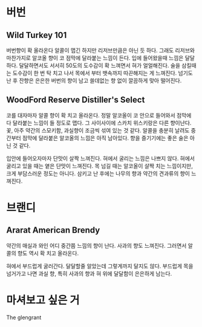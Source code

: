 # 버번
## Wild Turkey 101
버번향이 확 올라온다 알콜이 맵긴 하지만 리저브만큼은 아닌 듯 하다. 그래도 리저브와 마찬가지로 알코올 향이 코 점막에 달라붙는 느낌이 든다. 입에 들어왔을때 느낌은 달달하다. 달달하면서도 서서히 50도의 도수감이 확 느껴면서 혀가 얼얼해진다. 술을 삼킬때는 도수감이 한 번 탁 치고 나서 목에서 부터 뱃속까지 따끈해지는 게 느껴진다. 넘기도 난 후 잔향은 은은한 버번의 향이 남고 쓸데없는 향 없이 깔끔하게 맞아 떨어진다.

## WoodFord Reserve Distiller's Select
코를 대자마자 알콜 향이 확 치고 올라온다. 정말 알코올이 코 안으로 들어와서 점막에 다 달라붙는 느낌이 들 정도로 맵다. 그 사이사이에 스카치 위스키랑은 다른 향이난다. 꽃, 아주 약간의 스모키함, 과실향이 조금씩 섞여 있는 것 같다. 알콜을 충분히 날려도 중간부터 점막에 달라붙은 알코올의 느낌은 아직 남아있다. 향을 즐기기에는 좋은 술은 아닌 것 같다.

입안에 들어오자마자 단맛이 살짝 느껴진다. 혀에서 굴리는 느낌은 나쁘지 않다. 혀에서 굴리고 있을 때는 옅은 단맛이 느껴진다.  목 넘길 때는 알코올이 살짝 치는 느낌이지만, 크게 부담스러운 정도는 아니다. 삼키고 난 후에는 나무의 향과 약간의 견과류의 향이 느껴진다. 

# 브랜디
## Ararat American Brendy
약간의 매실과 와인 어디 중간쯤 느낌의 향이 난다. 사과의 향도 느껴진다. 그러면서 알콜의 향도 역시 확 치고 올라온다. 

혀에서 부드럽게 굴러간다. 달달할줄 알았는데 그렇게까지 달지도 않다. 부드럽게 목을 넘거가고 나면 과실 향, 특히 사과의 향과 혀 위에 달달함이 은은하게 남는다. 

# 마셔보고 싶은 거
The glengrant
